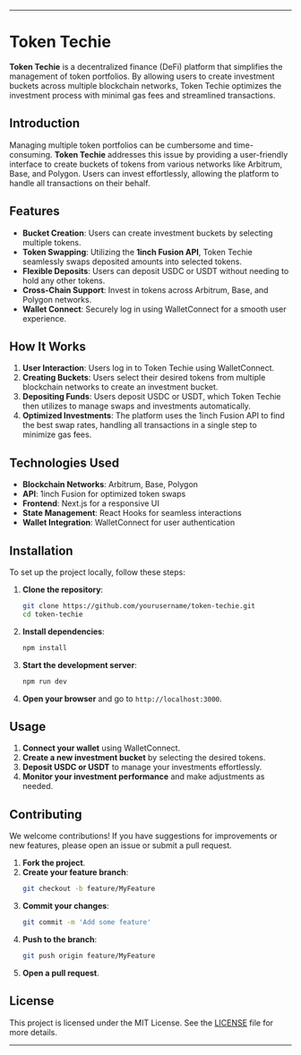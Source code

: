 

---

# Token Techie



**Token Techie** is a decentralized finance (DeFi) platform that simplifies the management of token portfolios. By allowing users to create investment buckets across multiple blockchain networks, Token Techie optimizes the investment process with minimal gas fees and streamlined transactions.

## Introduction

Managing multiple token portfolios can be cumbersome and time-consuming. **Token Techie** addresses this issue by providing a user-friendly interface to create buckets of tokens from various networks like Arbitrum, Base, and Polygon. Users can invest effortlessly, allowing the platform to handle all transactions on their behalf.

## Features

- **Bucket Creation**: Users can create investment buckets by selecting multiple tokens.
- **Token Swapping**: Utilizing the **1inch Fusion API**, Token Techie seamlessly swaps deposited amounts into selected tokens.
- **Flexible Deposits**: Users can deposit USDC or USDT without needing to hold any other tokens.
- **Cross-Chain Support**: Invest in tokens across Arbitrum, Base, and Polygon networks.
- **Wallet Connect**: Securely log in using WalletConnect for a smooth user experience.

## How It Works

1. **User Interaction**: Users log in to Token Techie using WalletConnect.
2. **Creating Buckets**: Users select their desired tokens from multiple blockchain networks to create an investment bucket.
3. **Depositing Funds**: Users deposit USDC or USDT, which Token Techie then utilizes to manage swaps and investments automatically.
4. **Optimized Investments**: The platform uses the 1inch Fusion API to find the best swap rates, handling all transactions in a single step to minimize gas fees.

## Technologies Used

- **Blockchain Networks**: Arbitrum, Base, Polygon
- **API**: 1inch Fusion for optimized token swaps
- **Frontend**: Next.js for a responsive UI
- **State Management**: React Hooks for seamless interactions
- **Wallet Integration**: WalletConnect for user authentication

## Installation

To set up the project locally, follow these steps:

1. **Clone the repository**:
   ```bash
   git clone https://github.com/yourusername/token-techie.git
   cd token-techie
   ```

2. **Install dependencies**:
   ```bash
   npm install
   ```

3. **Start the development server**:
   ```bash
   npm run dev
   ```

4. **Open your browser** and go to `http://localhost:3000`.

## Usage

1. **Connect your wallet** using WalletConnect.
2. **Create a new investment bucket** by selecting the desired tokens.
3. **Deposit USDC or USDT** to manage your investments effortlessly.
4. **Monitor your investment performance** and make adjustments as needed.

## Contributing

We welcome contributions! If you have suggestions for improvements or new features, please open an issue or submit a pull request.

1. **Fork the project**.
2. **Create your feature branch**:
   ```bash
   git checkout -b feature/MyFeature
   ```
3. **Commit your changes**:
   ```bash
   git commit -m 'Add some feature'
   ```
4. **Push to the branch**:
   ```bash
   git push origin feature/MyFeature
   ```
5. **Open a pull request**.

## License

This project is licensed under the MIT License. See the [LICENSE](LICENSE) file for more details.

---
